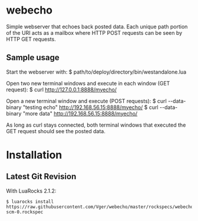 webecho
=======

Simple webserver that echoes back posted data. Each unique path portion of the URI acts as a mailbox where HTTP POST requests can be seen by HTTP GET requests.

Sample usage
------------
Start the webserver with:
	$ path/to/deploy/directory/bin/westandalone.lua

Open two new terminal windows and execute in each window (GET request):
	$ curl http://127.0.0.1:8888/myecho/

Open a new terminal window and execute (POST requests):
	$ curl --data-binary "testing echo" http://192.168.56.15:8888/myecho/
	$ curl --data-binary "more data" http://192.168.56.15:8888/myecho/

As long as curl stays connected, both terminal windows that executed the GET request should see the posted data.

Installation
============

Latest Git Revision
-------------------

With LuaRocks 2.1.2:

	$ luarocks install https://raw.githubusercontent.com/Vger/webecho/master/rockspecs/webecho-scm-0.rockspec
